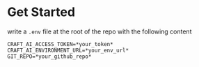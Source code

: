 # Get Started

write a `.env` file at the root of the repo with the following content


```
CRAFT_AI_ACCESS_TOKEN=*your_token*
CRAFT_AI_ENVIRONMENT_URL=*your_env_url*
GIT_REPO=*your_github_repo*
```